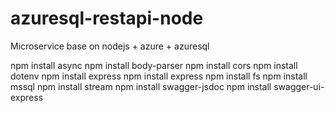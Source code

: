 # azuresql-restapi-node
Microservice base on nodejs + azure + azuresql

npm install async
npm install body-parser
npm install cors
npm install dotenv
npm install express
npm install express
npm install fs
npm install mssql
npm install stream
npm install swagger-jsdoc
npm install swagger-ui-express